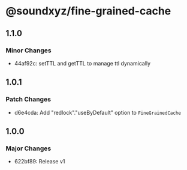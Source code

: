 # @soundxyz/fine-grained-cache

## 1.1.0

### Minor Changes

- 44af92c: setTTL and getTTL to manage ttl dynamically

## 1.0.1

### Patch Changes

- d6e4cda: Add "redlock"."useByDefault" option to `FineGrainedCache`

## 1.0.0

### Major Changes

- 622bf89: Release v1
